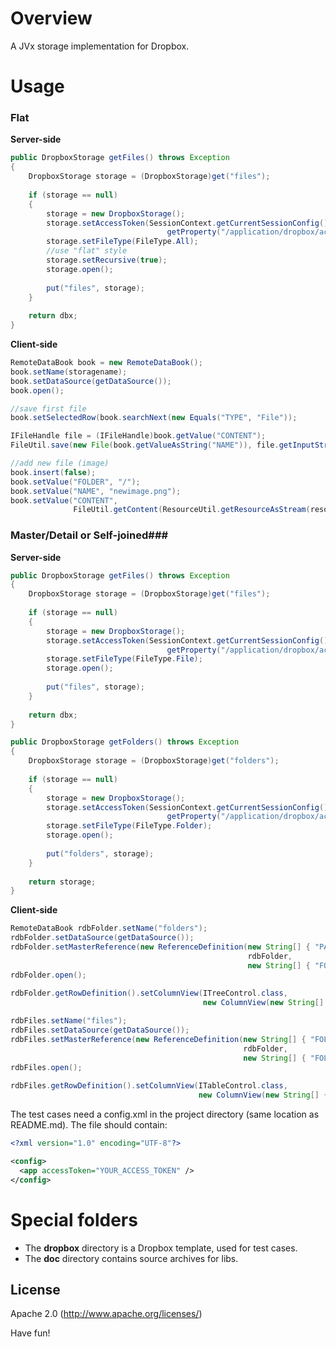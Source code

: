 Overview
========

A JVx storage implementation for Dropbox.

Usage
=====

### Flat

**Server-side**

```java
public DropboxStorage getFiles() throws Exception
{
    DropboxStorage storage = (DropboxStorage)get("files");
    
    if (storage == null)
    {
        storage = new DropboxStorage();
        storage.setAccessToken(SessionContext.getCurrentSessionConfig().
                                   getProperty("/application/dropbox/accessToken"));
        storage.setFileType(FileType.All);
        //use "flat" style
        storage.setRecursive(true);
        storage.open();
        
        put("files", storage);
    }
    
    return dbx;
}
```

**Client-side**

```java
RemoteDataBook book = new RemoteDataBook();
book.setName(storagename);
book.setDataSource(getDataSource());
book.open();

//save first file
book.setSelectedRow(book.searchNext(new Equals("TYPE", "File"));

IFileHandle file = (IFileHandle)book.getValue("CONTENT");
FileUtil.save(new File(book.getValueAsString("NAME")), file.getInputStream());

//add new file (image)
book.insert(false);
book.setValue("FOLDER", "/");
book.setValue("NAME", "newimage.png");
book.setValue("CONTENT", 
              FileUtil.getContent(ResourceUtil.getResourceAsStream(resourcepath)));
```

### Master/Detail or Self-joined###

**Server-side**

```java
public DropboxStorage getFiles() throws Exception
{
    DropboxStorage storage = (DropboxStorage)get("files");
    
    if (storage == null)
    {
        storage = new DropboxStorage();
        storage.setAccessToken(SessionContext.getCurrentSessionConfig().
                                   getProperty("/application/dropbox/accessToken"));
        storage.setFileType(FileType.File);
        storage.open();
        
        put("files", storage);
    }
    
    return dbx;
}

public DropboxStorage getFolders() throws Exception
{
    DropboxStorage storage = (DropboxStorage)get("folders");
    
    if (storage == null)
    {
        storage = new DropboxStorage();
        storage.setAccessToken(SessionContext.getCurrentSessionConfig().
                                   getProperty("/application/dropbox/accessToken"));
        storage.setFileType(FileType.Folder);
        storage.open();
        
        put("folders", storage);
    }
    
    return storage;
}
```

**Client-side**

```java
RemoteDataBook rdbFolder.setName("folders");
rdbFolder.setDataSource(getDataSource());
rdbFolder.setMasterReference(new ReferenceDefinition(new String[] { "PARENT_FOLDER" }, 
                                                     rdbFolder, 
                                                     new String[] { "FOLDER" }));
rdbFolder.open();
		
rdbFolder.getRowDefinition().setColumnView(ITreeControl.class, 
                                           new ColumnView(new String[] { "NAME" }));

rdbFiles.setName("files");
rdbFiles.setDataSource(getDataSource());
rdbFiles.setMasterReference(new ReferenceDefinition(new String[] { "FOLDER" }, 
                                                    rdbFolder, 
                                                    new String[] { "FOLDER" }));
rdbFiles.open();
		
rdbFiles.getRowDefinition().setColumnView(ITableControl.class, 
                                          new ColumnView(new String[] { "NAME" }));
```

The test cases need a config.xml in the project directory (same location as README.md).
The file should contain:

```xml
<?xml version="1.0" encoding="UTF-8"?>

<config>
  <app accessToken="YOUR_ACCESS_TOKEN" />
</config>
```

Special folders
===============

- The **dropbox** directory is a Dropbox template, used for test cases.
- The **doc** directory contains source archives for libs.


License
-------

Apache 2.0 (http://www.apache.org/licenses/)


Have fun!
